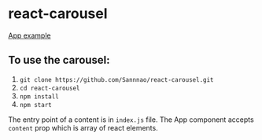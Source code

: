 # react-carousel
[App example](https://sannnao.github.io/react-carousel/)
## To use the carousel:
1. `git clone https://github.com/Sannnao/react-carousel.git`
2. `cd react-carousel`
3. `npm install`
4. `npm start`

The entry point of a content is in `index.js` file. The App component accepts `content` prop which is array of react elements.

